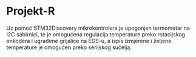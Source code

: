 # Projekt-R
Uz pomoć STM32Discovery mikrokontrolera je upogonjen termometar na I2C sabirnici, te je omogućena regulacija temperature preko rotacijskog enkodera i ugrađene grijalice na EDS-u, a ispis izmjerene i željene temperature je omogućen preko serijskog sučelja.
